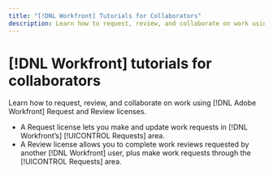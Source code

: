 ```yaml
---
title: "[!DNL Workfront] Tutorials for Collaborators"
description: Learn how to request, review, and collaborate on work using [!DNL Adobe Workfront].
---
```

# [!DNL Workfront] tutorials for collaborators

Learn how to request, review, and collaborate on work using [!DNL Adobe Workfront] Request and Review licenses.

* A Request license lets you make and update work requests in [!DNL Workfront’s] [!UICONTROL Requests] area.
* A Review license allows you to complete work reviews requested by another [!DNL Workfront] user, plus make work requests through the [!UICONTROL Requests] area.
